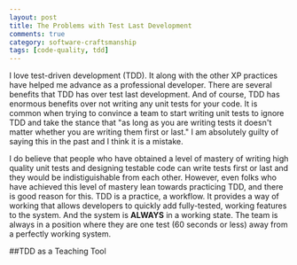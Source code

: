 ```yaml
---
layout: post
title: The Problems with Test Last Development
comments: true
category: software-craftsmanship
tags: [code-quality, tdd]
---
```


I love test-driven development (TDD). It along with the other XP practices have helped me advance as a professional developer. There are several benefits that TDD has over test last development. And of course, TDD has enormous benefits over not writing any unit tests for your code. It is common when trying to convince a team to start writing unit tests to ignore TDD and take the stance that "as long as you are writing tests it doesn't matter whether you are writing them first or last." I am absolutely guilty of saying this in the past and I think it is a mistake. 

<!--more-->

I do believe that people who have obtained a level of mastery of writing high quality unit tests and designing testable code can write tests first or last and they would be indistiguishable from each other.  However, even folks who have achieved this level of mastery lean towards practicing TDD, and there is good reason for this. TDD is a practice, a workflow. It provides a way of working that allows developers to quickly add fully-tested, working features to the system. And the system is **ALWAYS** in a working state. The team is always in a position where they are one test (60 seconds or less) away from a perfectly working system.

##TDD as a Teaching Tool
